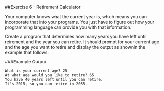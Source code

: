 ##Exercise 6 - Retirement Calculator

Your computer knows what the current year is, which means you can incorporate that into your programs.  You just have to figure out how your programming language can provide you with that information.

Create a program that determines how many years you have left until reirement and the year you can retire.  It should prompt for your current age and the age you want to retire and display the output as shownin the example that follows.

###Example Output

```What is your current age? 25```  
```At what age would you like to retire? 65```  
```You have 40 years left until you can retire.```  
```It's 2015, so you can retire in 2055.```  
